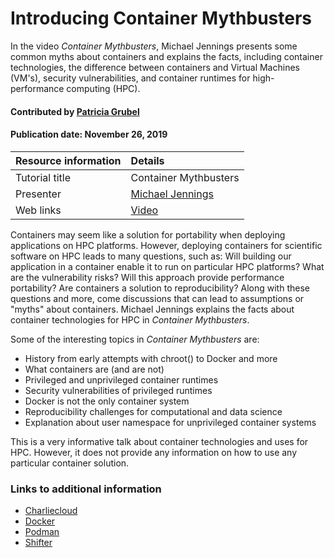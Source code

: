 

# Introducing Container Mythbusters
<!--deck start-->
In the video *Container Mythbusters*, Michael Jennings presents some common
myths about containers and explains the facts, including container
technologies, the difference between containers and Virtual Machines (VM's),
security vulnerabilities, and container runtimes for high-performance computing
(HPC).
<!--deck end-->


#### Contributed by [Patricia  Grubel](https://github.com/pagrubel)

#### Publication date: November 26, 2019

Resource information | Details 
:--- | :--- 
Tutorial title  | Container Mythbusters 
Presenter | [Michael Jennings](https://github.com/mej)
Web links | [Video](https://www.youtube.com/watch?v=FFyXdgWXD3A&feature=youtu.be)

Containers may seem like a solution for portability when deploying applications
on HPC platforms. However, deploying containers
for scientific software on HPC leads to many questions, such as: Will building
our application in a container enable it to run on particular HPC platforms?  What are the
vulnerability risks? Will this approach provide performance portability? Are containers
a solution to reproducibility?  Along with these questions and more, come
discussions that can lead to assumptions or "myths" about containers.  Michael
Jennings explains the facts about container technologies for HPC in *Container
Mythbusters*.

Some of the interesting topics in *Container Mythbusters* are:

 - History from early attempts with chroot() to Docker and more
 - What containers are (and are not)
 - Privileged and unprivileged container runtimes
 - Security vulnerabilities of privileged runtimes
 - Docker is not the only container system
 - Reproducibility challenges for computational and data science
 - Explanation about user namespace for unprivileged container systems
 
 
This is a very informative talk about container technologies and uses for HPC.
However, it does not provide any information on how to use any particular
container solution.

### Links to additional information
- [Charliecloud](https://hpc.github.io/charliecloud/)
- [Docker](https://www.docker.com/)
- [Podman](https://podman.io/)
- [Shifter](https://www.nersc.gov/research-and-development/user-defined-images/)


<!---
Publish: yes
RSS update: 2019-11-26
Categories: Development, Reliability, Performance
Topics: Release and Deployment, Performance Portability, Reproducibility 
Level: 2
Prerequisites: defaults
Aggregate: none
Review: LA-UR-19-30997
--->
